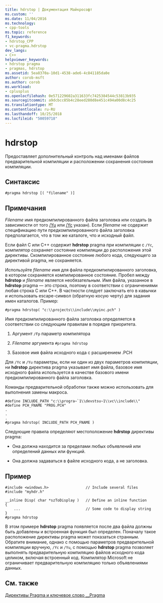 ```yaml
---
title: hdrstop | Документация Майкрософт
ms.custom: ''
ms.date: 11/04/2016
ms.technology:
- cpp-tools
ms.topic: reference
f1_keywords:
- hdrstop_CPP
- vc-pragma.hdrstop
dev_langs:
- C++
helpviewer_keywords:
- hdrstop pragma
- pragmas, hdrstop
ms.assetid: 5ea8370a-10d1-4538-ade6-4c841185da0e
author: corob-msft
ms.author: corob
ms.workload:
- cplusplus
ms.openlocfilehash: 0e571229602a311633fc7425384544c53813b935
ms.sourcegitcommit: a9dcbcc85b4c28eed280d8e451c494a00d8c4c25
ms.translationtype: MT
ms.contentlocale: ru-RU
ms.lasthandoff: 10/25/2018
ms.locfileid: "50059718"
---
```

# <a name="hdrstop"></a>hdrstop
Предоставляет дополнительный контроль над именами файлов предварительной компиляции и расположении сохранения состояния компиляции.

## <a name="syntax"></a>Синтаксис

```
#pragma hdrstop [( "filename" )]
```

## <a name="remarks"></a>Примечания

*Filename* имя предкомпилированного файла заголовка или создать (в зависимости от того [/Yu](../build/reference/yu-use-precompiled-header-file.md) или [/Yc](../build/reference/yc-create-precompiled-header-file.md) указан). Если *filename* не содержит спецификацию пути предкомпилированного файла заголовка предполагается, что в том же каталоге, что и исходный файл.

Если файл C или C++ содержит **hdrstop** pragma при компиляции с `/Yc`, компилятор сохраняет состояние компиляции до расположения этой директивы. Скомпилированное состояние любого кода, следующего за директивой pragma, не сохраняется.

Используйте *filename* имя для файла предкомпилированного заголовка, в котором сохраняется компилированное состояние. Пробел между **hdrstop** и *filename* является необязательным. Имя файла, указанное в **hdrstop** pragma — это строка, поэтому в соответствии с ограничениями любая строка C или C++. В частности следует заключать его в кавычки и использовать escape-символ (обратную косую черту) для задания имен каталогов. Пример:

```
#pragma hdrstop( "c:\\projects\\include\\myinc.pch" )
```

Имя предкомпилированного файла заголовка определяется в соответствии со следующим правилам в порядке приоритета.

1. Аргумент `/Fp` параметр компилятора

2. *Filename* аргумента `#pragma hdrstop`

3. Базовое имя файла исходного кода с расширением .PCH

Для `/Yc` и `/Yu` параметры, если ни один из двух параметров компиляции, ни **hdrstop** директива pragma указывает имя файла, базовое имя исходного файла используется в качестве базового имени предкомпилированного файла заголовка.

Команды предварительной обработки также можно использовать для выполнения замены макроса.

```
#define INCLUDE_PATH "c:\\progra~`1\\devstsu~1\\vc\\include\\"
#define PCH_FNAME "PROG.PCH"
.
.
.
#pragma hdrstop( INCLUDE_PATH PCH_FNAME )
```

Следующие правила определяют местоположение **hdrstop** директивы pragma:

- Она должна находится за пределами любых объявлений или определений данных или функций.

- Она должна задаваться в файле исходного кода, а не заголовка.

## <a name="example"></a>Пример

```
#include <windows.h>                 // Include several files
#include "myhdr.h"

__inline Disp( char *szToDisplay )   // Define an inline function
{
    ...                              // Some code to display string
}
#pragma hdrstop
```

В этом примере **hdrstop** pragma появляется после два файла должны быть добавлены и встроенная функция был определен. Поначалу такое расположение директивы pragma может показаться странным. Обратите внимание, однако с помощью параметров предварительной компиляции вручную, `/Yc` и `/Yu`, с помощью **hdrstop** pragma позволяет выполнять предварительную компиляцию файлов исходного кода целиком, включая встроенный код. Компилятор Microsoft не ограничивает предварительную компиляцию только объявлениями данных.

## <a name="see-also"></a>См. также

[Директивы Pragma и ключевое слово __Pragma](../preprocessor/pragma-directives-and-the-pragma-keyword.md)